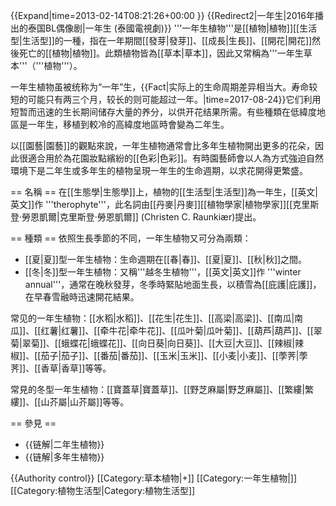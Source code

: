{{Expand|time=2013-02-14T08:21:26+00:00 }}
{{Redirect2|一年生|2016年播出的泰国BL偶像剧|一年生 (泰國電視劇)}}
'''一年生植物'''是[[植物|植物]][[生活型|生活型]]的一種，指在一年期間[[發芽|發芽]]、[[成長|生長]]、[[開花|開花]]然後死亡的[[植物|植物]]。此類植物皆為[[草本|草本]]，因此又常稱為'''一年生草本'''（'''植物'''）。

一年生植物虽被统称为“一年”生，{{Fact|实际上的生命周期差异相当大。寿命较短的可能只有两三个月，较长的则可能超过一年。|time=2017-08-24}}它们利用短暂而迅速的生长期间储存大量的养分，以供开花结果所需。有些種類在低緯度地區是一年生，移植到較冷的高緯度地區時會變為二年生。

以[[園藝|園藝]]的觀點來說，一年生植物通常會比多年生植物開出更多的花朵，因此很適合用於為花園妝點繽紛的[[色彩|色彩]]。有時園藝師會以人為方式強迫自然環境下是二年生或多年生的植物呈現一年生的生命週期，以求花開得更繁盛。

== 名稱 ==
在[[生態學|生態學]]上，植物的[[生活型|生活型]]為一年生，[[英文|英文]]作 '''therophyte'''，此名詞由[[丹麥|丹麥]][[植物學家|植物學家]][[克里斯登·勞恩凱爾|克里斯登·勞恩凱爾]] (Christen C. Raunkiær)提出。

== 種類 ==
依照生長季節的不同，一年生植物又可分為兩類：

* [[夏|夏]]型一年生植物：生命週期在[[春|春]]、[[夏|夏]]、[[秋|秋]]之間。
* [[冬|冬]]型一年生植物：又稱'''越冬生植物'''，[[英文|英文]]作 '''winter annual'''，通常在晚秋發芽，冬季時緊貼地面生長，以積雪為[[庇護|庇護]]，在早春雪融時迅速開花結果。

常见的一年生植物：[[水稻|水稻]]、[[花生|花生]]、[[高梁|高梁]]、[[南瓜|南瓜]]、[[红薯|红薯]]、[[牵牛花|牵牛花]]、[[瓜叶菊|瓜叶菊]]、[[葫芦|葫芦]]、[[翠菊|翠菊]]、[[蛾蝶花|蛾蝶花]]、[[向日葵|向日葵]]、[[大豆|大豆]]、[[辣椒|辣椒]]、[[茄子|茄子]]、[[番茄|番茄]]、[[玉米|玉米]]、[[小麦|小麦]]、[[荸荠|荸荠]]、[[香草|香草]]等等。

常見的冬型一年生植物：[[寶蓋草|寶蓋草]]、[[野芝麻屬|野芝麻屬]]、[[繁縷|繁縷]]、[[山芥屬|山芥屬]]等等。

== 參見 ==
* {{链解|二年生植物}}
* {{链解|多年生植物}}

{{Authority control}}
[[Category:草本植物|+]]
[[Category:一年生植物|]]
[[Category:植物生活型|Category:植物生活型]]